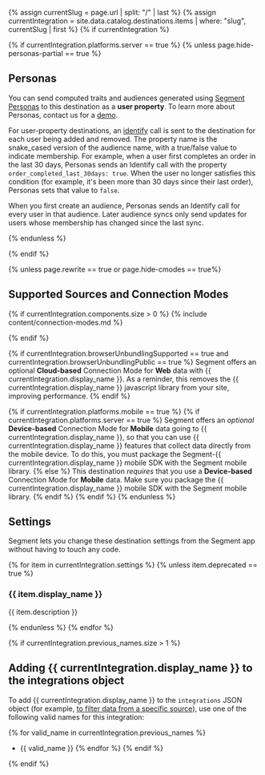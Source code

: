 <!-- in the file we're pulling from the API, "name" corresponds with the path to the yml blob for a specific destination.-->
{% assign currentSlug = page.url | split: "/" | last %}
{% assign currentIntegration = site.data.catalog.destinations.items | where: "slug", currentSlug | first %}
{% if currentIntegration %}

{% if currentIntegration.platforms.server == true %}
{% unless page.hide-personas-partial == true %}

## Personas

You can send computed traits and audiences generated using [Segment Personas](/docs/personas) to this destination as a **user property**. To learn more about Personas, contact us for a [demo](https://segment.com/contact/demo).

For user-property destinations, an [identify](/docs/connections/spec/identify/) call is sent to the destination for each user being added and removed. The property name is the snake_cased version of the audience name, with a true/false value to indicate membership. For example, when a user first completes an order in the last 30 days, Personas sends an Identify call with the property `order_completed_last_30days: true`. When the user no longer satisfies this condition (for example, it's been more than 30 days since their last order), Personas sets that value to `false`.

When you first create an audience, Personas sends an Identify call for every user in that audience. Later audience syncs only send updates for users whose membership has changed since the last sync.

{% endunless %}

{% endif %}

{% unless page.rewrite == true or page.hide-cmodes == true%}
## Supported Sources and Connection Modes
{% if currentIntegration.components.size > 0 %}
{% include content/connection-modes.md %}

{% endif %}

{% if currentIntegration.browserUnbundlingSupported == true and currentIntegration.browserUnbundlingPublic == true %}
  Segment offers an optional **Cloud-based** Connection Mode for **Web** data with {{ currentIntegration.display_name }}. As a reminder, this removes the {{ currentIntegration.display_name }} javascript library from your site, improving performance.
{% endif %}

{% if currentIntegration.platforms.mobile == true %}
  {% if currentIntegration.platforms.server == true %}
  Segment offers an *optional* **Device-based** Connection Mode for **Mobile** data going to {{ currentIntegration.display_name }}, so that you can use {{ currentIntegration.display_name }} features that collect data directly from the mobile device. To do this, you must package the Segment-{{ currentIntegration.display_name }} mobile SDK with the Segment mobile library.
  {% else %}
  This destination *requires* that you use a **Device-based** Connection Mode for **Mobile** data. Make sure you package the {{ currentIntegration.display_name }} mobile SDK with the Segment mobile library.
  {% endif %}
{% endif %}
{% endunless %}

## Settings

Segment lets you change these destination settings from the Segment app without having to touch any code.

{% for item in currentIntegration.settings %}
  {% unless item.deprecated == true %}
### {{ item.display_name }}

{{ item.description }}

  {% endunless %}
{% endfor %}

{% if currentIntegration.previous_names.size > 1 %}

## Adding {{ currentIntegration.display_name }} to the integrations object

To add {{ currentIntegration.display_name }} to the `integrations` JSON object (for example, [to filter data from a specific source](/docs/guides/filtering-data/#filtering-with-the-integrations-object)), use one of the following valid names for this integration:

{% for valid_name in currentIntegration.previous_names %}
- {{ valid_name }}
{% endfor %}
{% endif %}

{% endif %}
